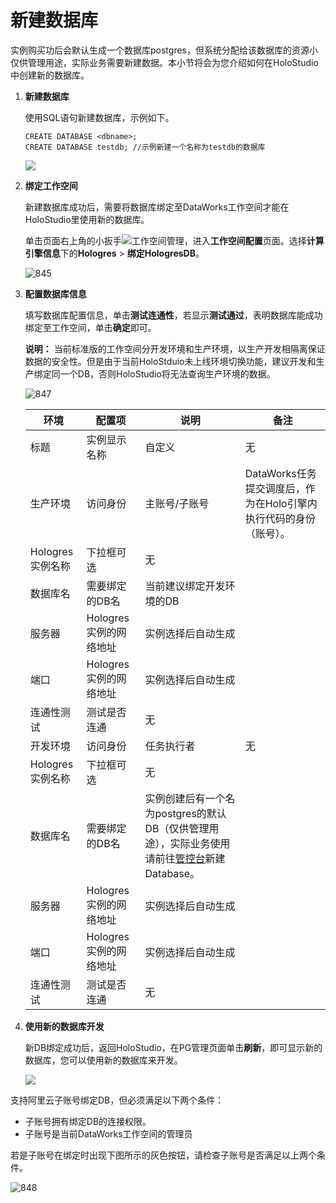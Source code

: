 # 新建数据库

实例购买功后会默认生成一个数据库postgres，但系统分配给该数据库的资源小仅供管理用途，实际业务需要新建数据。本小节将会为您介绍如何在HoloStudio中创建新的数据库。

1.  **新建数据库**

    使用SQL语句新建数据库，示例如下。

    ```
    CREATE DATABASE <dbname>;
    CREATE DATABASE testdb; //示例新建一个名称为testdb的数据库
    ```

    ![](https://static-aliyun-doc.oss-cn-hangzhou.aliyuncs.com/assets/img/zh-CN/5751317951/p75079.png)

2.  **绑定工作空间**

    新建数据库成功后，需要将数据库绑定至DataWorks工作空间才能在HoloStudio里使用新的数据库。

    单击页面右上角的小扳手![工作空间管理](https://static-aliyun-doc.oss-cn-hangzhou.aliyuncs.com/assets/img/zh-CN/5751317951/p74456.png)，进入**工作空间配置**页面。选择**计算引擎信息**下的**Hologres** \> **绑定HologresDB**。

    ![845](https://static-aliyun-doc.oss-cn-hangzhou.aliyuncs.com/assets/img/zh-CN/5751317951/p100537.png)

3.  **配置数据库信息**

    填写数据库配置信息，单击**测试连通性**，若显示**测试通过**，表明数据库能成功绑定至工作空间，单击**确定**即可。

    **说明：** 当前标准版的工作空间分开发环境和生产环境，以生产开发相隔离保证数据的安全性。但是由于当前HoloStduio未上线环境切换功能，建议开发和生产绑定同一个DB，否则HoloStudio将无法查询生产环境的数据。

    ![847](https://static-aliyun-doc.oss-cn-hangzhou.aliyuncs.com/assets/img/zh-CN/5751317951/p100536.png)

    |环境|配置项|说明|备注|
    |--|---|--|--|
    |标题|实例显示名称|自定义|无|
    |生产环境|访问身份|主账号/子账号|DataWorks任务提交调度后，作为在Holo引擎内执行代码的身份（账号）。|
    |Hologres实例名称|下拉框可选|无|
    |数据库名|需要绑定的DB名|当前建议绑定开发环境的DB|
    |服务器|Hologres实例的网络地址|实例选择后自动生成|
    |端口|Hologres实例的网络地址|实例选择后自动生成|
    |连通性测试|测试是否连通|无|
    |开发环境|访问身份|任务执行者|无|
    |Hologres实例名称|下拉框可选|无|
    |数据库名|需要绑定的DB名|实例创建后有一个名为postgres的默认DB（仅供管理用途），实际业务使用请前往[管控台](https://hologram.console.aliyun.com/#/instance)新建Database。|
    |服务器|Hologres实例的网络地址|实例选择后自动生成|
    |端口|Hologres实例的网络地址|实例选择后自动生成|
    |连通性测试|测试是否连通|无|

4.  **使用新的数据库开发**

    新DB绑定成功后，返回HoloStudio，在PG管理页面单击**刷新**，即可显示新的数据库，您可以使用新的数据库来开发。

    ![](https://static-aliyun-doc.oss-cn-hangzhou.aliyuncs.com/assets/img/zh-CN/5751317951/p75081.png)


支持阿里云子账号绑定DB，但必须满足以下两个条件：

-   子账号拥有绑定DB的连接权限。
-   子账号是当前DataWorks工作空间的管理员

若是子账号在绑定时出现下图所示的灰色按钮，请检查子账号是否满足以上两个条件。

![848](https://static-aliyun-doc.oss-cn-hangzhou.aliyuncs.com/assets/img/zh-CN/5751317951/p100538.png)

